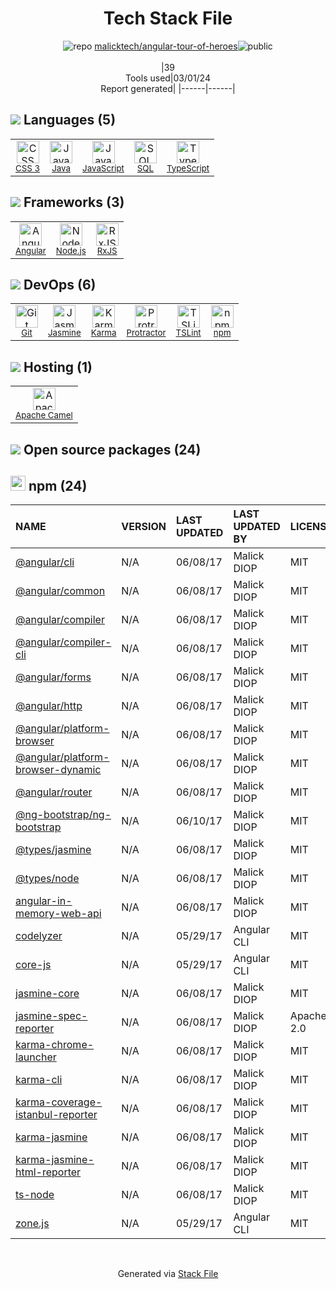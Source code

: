 <!--
&lt;--- Readme.md Snippet without images Start ---&gt;
## Tech Stack
malicktech/angular-tour-of-heroes is built on the following main stack:

- [Java](https://www.java.com) – Languages
- [JavaScript](https://developer.mozilla.org/en-US/docs/Web/JavaScript) – Languages
- [SQL](https://en.wikipedia.org/wiki/SQL) – Languages
- [TypeScript](http://www.typescriptlang.org) – Languages
- [Angular](https://angular.io) – Javascript MVC Frameworks
- [Node.js](http://nodejs.org/) – Frameworks (Full Stack)
- [RxJS](http://reactivex.io/rxjs/) – Concurrency Frameworks
- [Jasmine](http://jasmine.github.io/) – Javascript Testing Framework
- [Karma](http://karma-runner.github.io/) – Browser Testing
- [Protractor](http://angular.github.io/protractor) – Javascript Testing Framework
- [TSLint](https://github.com/palantir/tslint) – Code Review
- [Apache Camel](https://camel.apache.org/) – Platform as a Service

Full tech stack [here](/techstack.md)

&lt;--- Readme.md Snippet without images End ---&gt;

&lt;--- Readme.md Snippet with images Start ---&gt;
## Tech Stack
malicktech/angular-tour-of-heroes is built on the following main stack:

- <img width='25' height='25' src='https://img.stackshare.io/service/995/K85ZWV2F.png' alt='Java'/> [Java](https://www.java.com) – Languages
- <img width='25' height='25' src='https://img.stackshare.io/service/1209/javascript.jpeg' alt='JavaScript'/> [JavaScript](https://developer.mozilla.org/en-US/docs/Web/JavaScript) – Languages
- <img width='25' height='25' src='https://img.stackshare.io/service/2271/default_068d33483bba6b81ee13fbd4dc7aab9780896a54.png' alt='SQL'/> [SQL](https://en.wikipedia.org/wiki/SQL) – Languages
- <img width='25' height='25' src='https://img.stackshare.io/service/1612/bynNY5dJ.jpg' alt='TypeScript'/> [TypeScript](http://www.typescriptlang.org) – Languages
- <img width='25' height='25' src='https://img.stackshare.io/service/3745/cb8U-gL6_400x400.jpg' alt='Angular'/> [Angular](https://angular.io) – Javascript MVC Frameworks
- <img width='25' height='25' src='https://img.stackshare.io/service/1011/n1JRsFeB_400x400.png' alt='Node.js'/> [Node.js](http://nodejs.org/) – Frameworks (Full Stack)
- <img width='25' height='25' src='https://img.stackshare.io/service/1796/984368.png' alt='RxJS'/> [RxJS](http://reactivex.io/rxjs/) – Concurrency Frameworks
- <img width='25' height='25' src='https://img.stackshare.io/service/831/7c0b595409af531b9cdeb07f8c513e8b.png' alt='Jasmine'/> [Jasmine](http://jasmine.github.io/) – Javascript Testing Framework
- <img width='25' height='25' src='https://img.stackshare.io/service/1420/TidYGd6a.png' alt='Karma'/> [Karma](http://karma-runner.github.io/) – Browser Testing
- <img width='25' height='25' src='https://img.stackshare.io/service/1754/protractor-logo1.png' alt='Protractor'/> [Protractor](http://angular.github.io/protractor) – Javascript Testing Framework
- <img width='25' height='25' src='https://img.stackshare.io/service/5561/303157.png' alt='TSLint'/> [TSLint](https://github.com/palantir/tslint) – Code Review
- <img width='25' height='25' src='https://img.stackshare.io/service/3276/xWt1RFo6_400x400.jpg' alt='Apache Camel'/> [Apache Camel](https://camel.apache.org/) – Platform as a Service

Full tech stack [here](/techstack.md)

&lt;--- Readme.md Snippet with images End ---&gt;
-->
<div align="center">

# Tech Stack File
![](https://img.stackshare.io/repo.svg "repo") [malicktech/angular-tour-of-heroes](https://github.com/malicktech/angular-tour-of-heroes)![](https://img.stackshare.io/public_badge.svg "public")
<br/><br/>
|39<br/>Tools used|03/01/24 <br/>Report generated|
|------|------|
</div>

## <img src='https://img.stackshare.io/languages.svg'/> Languages (5)
<table><tr>
  <td align='center'>
  <img width='36' height='36' src='https://img.stackshare.io/service/6727/css.png' alt='CSS 3'>
  <br>
  <sub><a href="https://developer.mozilla.org/en-US/docs/Web/CSS/CSS3">CSS 3</a></sub>
  <br>
  <sub></sub>
</td>

<td align='center'>
  <img width='36' height='36' src='https://img.stackshare.io/service/995/K85ZWV2F.png' alt='Java'>
  <br>
  <sub><a href="https://www.java.com">Java</a></sub>
  <br>
  <sub></sub>
</td>

<td align='center'>
  <img width='36' height='36' src='https://img.stackshare.io/service/1209/javascript.jpeg' alt='JavaScript'>
  <br>
  <sub><a href="https://developer.mozilla.org/en-US/docs/Web/JavaScript">JavaScript</a></sub>
  <br>
  <sub></sub>
</td>

<td align='center'>
  <img width='36' height='36' src='https://img.stackshare.io/service/2271/default_068d33483bba6b81ee13fbd4dc7aab9780896a54.png' alt='SQL'>
  <br>
  <sub><a href="https://en.wikipedia.org/wiki/SQL">SQL</a></sub>
  <br>
  <sub></sub>
</td>

<td align='center'>
  <img width='36' height='36' src='https://img.stackshare.io/service/1612/bynNY5dJ.jpg' alt='TypeScript'>
  <br>
  <sub><a href="http://www.typescriptlang.org">TypeScript</a></sub>
  <br>
  <sub></sub>
</td>

</tr>
</table>

## <img src='https://img.stackshare.io/frameworks.svg'/> Frameworks (3)
<table><tr>
  <td align='center'>
  <img width='36' height='36' src='https://img.stackshare.io/service/3745/cb8U-gL6_400x400.jpg' alt='Angular'>
  <br>
  <sub><a href="https://angular.io">Angular</a></sub>
  <br>
  <sub></sub>
</td>

<td align='center'>
  <img width='36' height='36' src='https://img.stackshare.io/service/1011/n1JRsFeB_400x400.png' alt='Node.js'>
  <br>
  <sub><a href="http://nodejs.org/">Node.js</a></sub>
  <br>
  <sub></sub>
</td>

<td align='center'>
  <img width='36' height='36' src='https://img.stackshare.io/service/1796/984368.png' alt='RxJS'>
  <br>
  <sub><a href="http://reactivex.io/rxjs/">RxJS</a></sub>
  <br>
  <sub></sub>
</td>

</tr>
</table>

## <img src='https://img.stackshare.io/devops.svg'/> DevOps (6)
<table><tr>
  <td align='center'>
  <img width='36' height='36' src='https://img.stackshare.io/service/1046/git.png' alt='Git'>
  <br>
  <sub><a href="http://git-scm.com/">Git</a></sub>
  <br>
  <sub></sub>
</td>

<td align='center'>
  <img width='36' height='36' src='https://img.stackshare.io/service/831/7c0b595409af531b9cdeb07f8c513e8b.png' alt='Jasmine'>
  <br>
  <sub><a href="http://jasmine.github.io/">Jasmine</a></sub>
  <br>
  <sub></sub>
</td>

<td align='center'>
  <img width='36' height='36' src='https://img.stackshare.io/service/1420/TidYGd6a.png' alt='Karma'>
  <br>
  <sub><a href="http://karma-runner.github.io/">Karma</a></sub>
  <br>
  <sub></sub>
</td>

<td align='center'>
  <img width='36' height='36' src='https://img.stackshare.io/service/1754/protractor-logo1.png' alt='Protractor'>
  <br>
  <sub><a href="http://angular.github.io/protractor">Protractor</a></sub>
  <br>
  <sub></sub>
</td>

<td align='center'>
  <img width='36' height='36' src='https://img.stackshare.io/service/5561/303157.png' alt='TSLint'>
  <br>
  <sub><a href="https://github.com/palantir/tslint">TSLint</a></sub>
  <br>
  <sub></sub>
</td>

<td align='center'>
  <img width='36' height='36' src='https://img.stackshare.io/service/1120/lejvzrnlpb308aftn31u.png' alt='npm'>
  <br>
  <sub><a href="https://www.npmjs.com/">npm</a></sub>
  <br>
  <sub></sub>
</td>

</tr>
</table>

## <img src='https://img.stackshare.io/hosting.svg'/> Hosting (1)
<table><tr>
  <td align='center'>
  <img width='36' height='36' src='https://img.stackshare.io/service/3276/xWt1RFo6_400x400.jpg' alt='Apache Camel'>
  <br>
  <sub><a href="https://camel.apache.org/">Apache Camel</a></sub>
  <br>
  <sub></sub>
</td>

</tr>
</table>


## <img src='https://img.stackshare.io/group.svg' /> Open source packages (24)</h2>

## <img width='24' height='24' src='https://img.stackshare.io/service/1120/lejvzrnlpb308aftn31u.png'/> npm (24)

|NAME|VERSION|LAST UPDATED|LAST UPDATED BY|LICENSE|VULNERABILITIES|
|:------|:------|:------|:------|:------|:------|
|[@angular/cli](https://www.npmjs.com/@angular/cli)|N/A|06/08/17|Malick DIOP |MIT|N/A|
|[@angular/common](https://www.npmjs.com/@angular/common)|N/A|06/08/17|Malick DIOP |MIT|N/A|
|[@angular/compiler](https://www.npmjs.com/@angular/compiler)|N/A|06/08/17|Malick DIOP |MIT|N/A|
|[@angular/compiler-cli](https://www.npmjs.com/@angular/compiler-cli)|N/A|06/08/17|Malick DIOP |MIT|N/A|
|[@angular/forms](https://www.npmjs.com/@angular/forms)|N/A|06/08/17|Malick DIOP |MIT|N/A|
|[@angular/http](https://www.npmjs.com/@angular/http)|N/A|06/08/17|Malick DIOP |MIT|N/A|
|[@angular/platform-browser](https://www.npmjs.com/@angular/platform-browser)|N/A|06/08/17|Malick DIOP |MIT|N/A|
|[@angular/platform-browser-dynamic](https://www.npmjs.com/@angular/platform-browser-dynamic)|N/A|06/08/17|Malick DIOP |MIT|N/A|
|[@angular/router](https://www.npmjs.com/@angular/router)|N/A|06/08/17|Malick DIOP |MIT|N/A|
|[@ng-bootstrap/ng-bootstrap](https://www.npmjs.com/@ng-bootstrap/ng-bootstrap)|N/A|06/10/17|Malick DIOP |MIT|N/A|
|[@types/jasmine](https://www.npmjs.com/@types/jasmine)|N/A|06/08/17|Malick DIOP |MIT|N/A|
|[@types/node](https://www.npmjs.com/@types/node)|N/A|06/08/17|Malick DIOP |MIT|N/A|
|[angular-in-memory-web-api](https://www.npmjs.com/angular-in-memory-web-api)|N/A|06/08/17|Malick DIOP |MIT|N/A|
|[codelyzer](https://www.npmjs.com/codelyzer)|N/A|05/29/17|Angular CLI |MIT|N/A|
|[core-js](https://www.npmjs.com/core-js)|N/A|05/29/17|Angular CLI |MIT|N/A|
|[jasmine-core](https://www.npmjs.com/jasmine-core)|N/A|06/08/17|Malick DIOP |MIT|N/A|
|[jasmine-spec-reporter](https://www.npmjs.com/jasmine-spec-reporter)|N/A|06/08/17|Malick DIOP |Apache-2.0|N/A|
|[karma-chrome-launcher](https://www.npmjs.com/karma-chrome-launcher)|N/A|06/08/17|Malick DIOP |MIT|N/A|
|[karma-cli](https://www.npmjs.com/karma-cli)|N/A|06/08/17|Malick DIOP |MIT|N/A|
|[karma-coverage-istanbul-reporter](https://www.npmjs.com/karma-coverage-istanbul-reporter)|N/A|06/08/17|Malick DIOP |MIT|N/A|
|[karma-jasmine](https://www.npmjs.com/karma-jasmine)|N/A|06/08/17|Malick DIOP |MIT|N/A|
|[karma-jasmine-html-reporter](https://www.npmjs.com/karma-jasmine-html-reporter)|N/A|06/08/17|Malick DIOP |MIT|N/A|
|[ts-node](https://www.npmjs.com/ts-node)|N/A|06/08/17|Malick DIOP |MIT|N/A|
|[zone.js](https://www.npmjs.com/zone.js)|N/A|05/29/17|Angular CLI |MIT|N/A|

<br/>
<div align='center'>

Generated via [Stack File](https://github.com/marketplace/stack-file)
